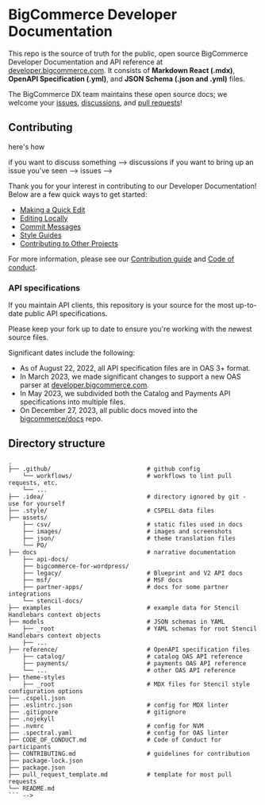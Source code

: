 # BigCommerce Developer Documentation

This repo is the source of truth for the public, open source BigCommerce Developer Documentation and API reference at [developer.bigcommerce.com](https://developer.bigcommerce.com). It consists of **Markdown React (.mdx)**, **OpenAPI Specification (.yml)**, and **JSON Schema (.json and .yml)** files.

The BigCommerce DX team maintains these open source docs; we welcome your [issues](https://github.com/bigcommerce/docs/issues), [discussions](https://github.com/bigcommerce/docs/discussions), and [pull requests](https://github.com/bigcommerce/docs/pulls)!

## Contributing
<!-- 
if you want to make a change --> here's how
if you want to discuss something --> discussions 
if you want to bring up an issue you've seen --> issues  -->

Thank you for your interest in contributing to our Developer Documentation! Below are a few quick ways to get started: 

- [Making a Quick Edit](#making-a-quick-edit)
- [Editing Locally](#editing-locally)
- [Commit Messages](#commit-messages)
- [Style Guides](#style-guides)
- [Contributing to Other Projects](#contributing-to-other-projects)

For more information, please see our [Contribution guide](CONTRIBUTING.md) and [Code of conduct](CODE_OF_CONDUCT.md).

### API specifications

If you maintain API clients, this repository is your source for the most up-to-date public API specifications.

Please keep your fork up to date to ensure you're working with the newest source files.

Significant dates include the following:

* As of August 22, 2022, all API specification files are in OAS 3+ format.
* In March 2023, we made significant changes to support a new OAS parser at [developer.bigcommerce.com](https://developer.bigcommerce.com).
* In May 2023, we subdivided both the Catalog and Payments API specifications into multiple files.
* On December 27, 2023, all public docs moved into the [bigcommerce/docs](https://github.com/bigcommerce/docs) repo.


## Directory structure

```shell
.
├── .github/                           # github config
    └── workflows/                     # workflows to lint pull requests, etc.
    └── ...
├── .idea/                             # directory ignored by git - use for yourself
├── .style/                            # CSPELL data files
├── assets/ 
    ├── csv/                           # static files used in docs
    ├── images/                        # images and screenshots
    ├── json/                          # theme translation files
    └── PO/                            
├── docs                               # narrative documentation
    ├── api-docs/                      
    ├── bigcommerce-for-wordpress/     
    ├── legacy/                        # Blueprint and V2 API docs
    ├── msf/                           # MSF docs
    ├── partner-apps/                  # docs for some partner integrations
    └── stencil-docs/   
├── examples                           # example data for Stencil Handlebars context objects
├── models                             # JSON schemas in YAML
    ├── _root                          # YAML schemas for root Stencil Handlebars context objects
    ├── ...
├── reference/                         # OpenAPI specification files
    ├── catalog/                       # catalog OAS API reference
    ├── payments/                      # payments OAS API reference
    └── ...                            # other OAS API reference
├── theme-styles          
    ├── _root                          # MDX files for Stencil style configuration options
├── .cspell.json  
├── .eslintrc.json                     # config for MDX linter
├── .gitignore                         # gitignore
├── .nojekyll    
├── .nvmrc                             # config for NVM
├── .spectral.yaml                     # config for OAS linter
├── CODE_OF_CONDUCT.md                 # Code of Conduct for participants
├── CONTRIBUTING.md                    # guidelines for contribution
├── package-lock.json                  
├── package.json                       
├── pull_request_template.md           # template for most pull requests
└── README.md
``` -->
